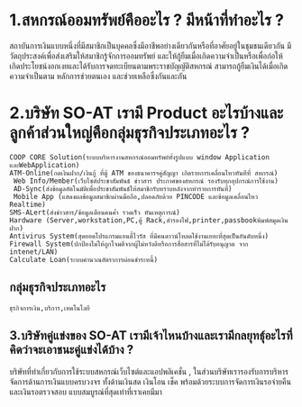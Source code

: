 




# 1.สหกรณ์ออมทรัพย์คืออะไร ? มีหน้าที่ทำอะไร ?
สถาบันการเงินแบบหนึ่งที่มีสมาชิกเป็นบุคคลซึ่งมีอาชีพอย่างเดียวกันหรือที่อาศัยอยู่ในชุมชนเดียวกัน
มีวัตถุประสงค์เพื่อส่งเสริมให้สมาชิกรู้จักการออมทรัพย์ และให้กู้ยืมเมื่อเกิดความจำเป็นหรือเพื่อก่อให้เกิดประโยชน์งอกเงยและได้รับการจดทะเบียนตามพระราชบัญญัติสหกรณ์
สามารถกู้ยืมเงินได้เมื่อเกิดความจำเป็นตาม หลักการช่วยตนเอง และช่วยเหลือซึ่งกันและกัน

# 2.บริษัท SO-AT เรามี Product อะไรบ้างและลูกค้าส่วนใหญ่คือกลุ่มธุรกิจประเภทอะไร ?
    COOP CORE Solution(ระบบบริหารงานสหกรณ์ออมทรัพย์ทั้งรูปแบบ window Application และWebApplication)
    ATM-Online(กดเงินฝาก/เงินกู้ ที่ตู้ ATM ของธนาคารฯคู่สัญญา เกิดรายการเคลื่อนไหวทันทีที่ สหกรณ์)
     Web Info/Member(เว็บไซต์ประชาสัมพันธ์ ข่าวสาร ประกาศของสหกรณ์ รองรับทุกอุปกรณ์การใช้งาน)
     AD-Sync(ส่งข้อมูลอัตโนมัติเพื่อประชาสัมพันธ์ให้สมาชิกรับทราบหลังจากทำรายการทันที)
     Mobile App (แสดงผลข้อมูลสมาชิกผ่านมือถือ,ปลอดภัยด้วย PINCODE และข้อมูลเคลื่อนไหว Realtime)
    SMS-ALert(ส่งข่าวสาร/ข้อมูลเตือนคนค้ำ รวดเร็ว ทันเหตุการณ์)
    Hardware (Server,workstation,PC,ตู้ Rack,สำรองไฟ,printer,passbookพิมพ์สมุดเงินฝาก)
    Antivirus System(สุดยอดโปรแกรมแอนตี้ไวรัส ที่มีคนดาวน์โหลดใช้งานเยอะที่สุดเป็นอันดับหนึ่ง)
    Firewall System(ปกป้องไม่ให้ถูกโจมตีจากผู้ไม่หวังดีหรือการสื่อสารที่ไม่ได้รับอนุญาต จาก intenet/LAN)
    Calculate Loan(ระบบคำนวณอัตราการผ่อนชำระหนี้)

 ## กลุ่มธุรกิจประเภทอะไร
    ธุรกิจการเงิน,บริการ,เทคโนโลยี


 ## 3.บริษัทคู่แข่งของ SO-AT เรามีเจ้าไหนบ้างและเรามีกลยุทธุ์อะไรที่คิดว่าจะเอาชนะคู่แข่งได้บ้าง ?
  บริษัทที่ทำเกี่ยวกับการใช้ระบบสหกรณ์เว็บไซต์และแอปพลิเคชั่น , ในส่วนบริษัทเรารองรับการบริหารจัดการด้านการเงินแบบครบวงจร ทั้งด้านเงินสด เงินโอน เช็ค พร้อมด้วยระบบการจัดการเงินรอจ่ายคืน และเงินรอตรวจสอบ แบบสมบูรณ์ที่สุดเท่าที่เราเคยมีมา
